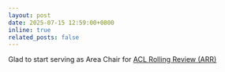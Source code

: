 ```yaml
---
layout: post
date: 2025-07-15 12:59:00+0800
inline: true
related_posts: false
---
```


Glad to start serving as Area Chair for [ACL Rolling Review (ARR)](https://aclrollingreview.org/)
